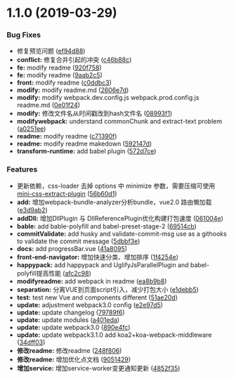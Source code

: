 # 1.1.0 (2019-03-29)


### Bug Fixes

* 修复预览问题 ([ef94d88](https://github.com/pfan123/front-end-navigator/commit/ef94d88))
* **conflict:** 修复合并引起的冲突 ([c46b88c](https://github.com/pfan123/front-end-navigator/commit/c46b88c))
* **fe:** modify readme ([920f758](https://github.com/pfan123/front-end-navigator/commit/920f758))
* **fe:** modify readme ([9aab2c5](https://github.com/pfan123/front-end-navigator/commit/9aab2c5))
* **front:** modify readme ([c0ddbc3](https://github.com/pfan123/front-end-navigator/commit/c0ddbc3))
* **modify:** modify readme.md ([2606e7d](https://github.com/pfan123/front-end-navigator/commit/2606e7d))
* **modify:** modify webpack.dev.config.js webpack.prod.config.js readme.md ([0e01f24](https://github.com/pfan123/front-end-navigator/commit/0e01f24))
* **modify:** 修改文件名从时间戳改到hash文件名 ([08993f1](https://github.com/pfan123/front-end-navigator/commit/08993f1))
* **modifywebpack:** understand commonChunk and extract-text problem ([a0251ee](https://github.com/pfan123/front-end-navigator/commit/a0251ee))
* **readme:** modify readme ([c71390f](https://github.com/pfan123/front-end-navigator/commit/c71390f))
* **readme:** modify readme makedown ([592147d](https://github.com/pfan123/front-end-navigator/commit/592147d))
* **transform-runtime:** add  babel plugin ([572d7ce](https://github.com/pfan123/front-end-navigator/commit/572d7ce))


### Features

*  更新依赖，css-loader 去掉 options 中 minimize 参数，需要压缩可使用[mini-css-extract-plugin](https://github.com/webpack-contrib/mini-css-extract-plugin) ([56b60d1](https://github.com/pfan123/front-end-navigator/commit/56b60d1))
* **add:** 增加webpack-bundle-analyzer分析bundle，vue2.0 路由懒加载 ([e3d9ab2](https://github.com/pfan123/front-end-navigator/commit/e3d9ab2))
* **addDll:** 增加DllPlugin 与 DllReferencePlugin优化构建打包速度 ([061004e](https://github.com/pfan123/front-end-navigator/commit/061004e))
* **bable:** add bable-polyfill and babel-preset-stage-2 ([69514cb](https://github.com/pfan123/front-end-navigator/commit/69514cb))
* **commitValidate:** add husky and validate-commit-msg use as a githooks to validate the commit message ([5dbbf3e](https://github.com/pfan123/front-end-navigator/commit/5dbbf3e))
* **docs:** add progressBar.vue ([41a8095](https://github.com/pfan123/front-end-navigator/commit/41a8095))
* **front-end-navigator:** 增加快速分类、增加排序 ([1f4254e](https://github.com/pfan123/front-end-navigator/commit/1f4254e))
* **happypack:** add happypack and UglifyJsParallelPlugin and babel-polyfill提高性能 ([afc2c98](https://github.com/pfan123/front-end-navigator/commit/afc2c98))
* **modifyreadme:** add webpack in readme ([ea8b9b8](https://github.com/pfan123/front-end-navigator/commit/ea8b9b8))
* **separation:** 分离VUE到页面script引入，减少打包大小 ([e1debb5](https://github.com/pfan123/front-end-navigator/commit/e1debb5))
* **test:** test new Vue and components different ([51ae20d](https://github.com/pfan123/front-end-navigator/commit/51ae20d))
* **update:** adjustment webpack3.0 config ([e2e97d5](https://github.com/pfan123/front-end-navigator/commit/e2e97d5))
* **update:** update changelog ([79789f6](https://github.com/pfan123/front-end-navigator/commit/79789f6))
* **update:** update modules ([a401eda](https://github.com/pfan123/front-end-navigator/commit/a401eda))
* **update:** update webpack3.0 ([890e4fc](https://github.com/pfan123/front-end-navigator/commit/890e4fc))
* **update:** update webpack3.1.0 add koa2+koa-webpack-middleware ([34dff03](https://github.com/pfan123/front-end-navigator/commit/34dff03))
* **修改readme:** 修改readme ([248f806](https://github.com/pfan123/front-end-navigator/commit/248f806))
* **修改readme:** 增加优化点文档 ([9051429](https://github.com/pfan123/front-end-navigator/commit/9051429))
* **增加service:** 增加service-worker变更通知更新 ([4852f35](https://github.com/pfan123/front-end-navigator/commit/4852f35))



